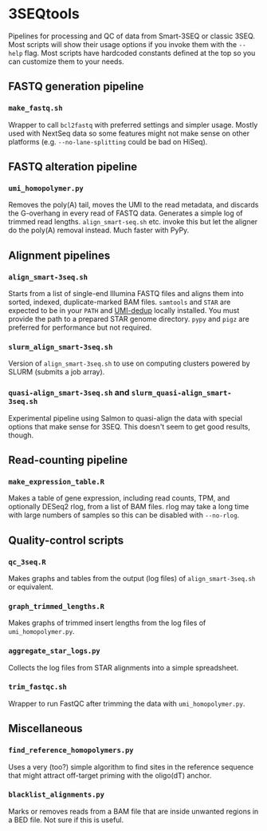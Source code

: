 # 3SEQtools

Pipelines for processing and QC of data from Smart-3SEQ or classic 3SEQ. Most scripts will show their usage options if you invoke them with the `--help` flag. Most scripts have hardcoded constants defined at the top so you can customize them to your needs.


## FASTQ generation pipeline

### `make_fastq.sh`

Wrapper to call `bcl2fastq` with preferred settings and simpler usage. Mostly used with NextSeq data so some features might not make sense on other platforms (e.g. `--no-lane-splitting` could be bad on HiSeq).


## FASTQ alteration pipeline

### `umi_homopolymer.py`

Removes the poly(A) tail, moves the UMI to the read metadata, and discards the G-overhang in every read of FASTQ data. Generates a simple log of trimmed read lengths. `align_smart-seq.sh` etc. invoke this but let the aligner do the poly(A) removal instead. Much faster with PyPy.


## Alignment pipelines

### `align_smart-3seq.sh`

Starts from a list of single-end Illumina FASTQ files and aligns them into sorted, indexed, duplicate-marked BAM files. `samtools` and `STAR` are expected to be in your `PATH` and [UMI-dedup](https://github.com/jwfoley/umi-dedup) locally installed. You must provide the path to a prepared STAR genome directory. `pypy` and `pigz` are preferred for performance but not required.

### `slurm_align_smart-3seq.sh`

Version of `align_smart-3seq.sh` to use on computing clusters powered by SLURM (submits a job array).

### `quasi-align_smart-3seq.sh` and `slurm_quasi-align_smart-3seq.sh`

Experimental pipeline using Salmon to quasi-align the data with special options that make sense for 3SEQ. This doesn't seem to get good results, though.


## Read-counting pipeline

### `make_expression_table.R`

Makes a table of gene expression, including read counts, TPM, and optionally DESeq2 rlog, from a list of BAM files. rlog may take a long time with large numbers of samples so this can be disabled with `--no-rlog`.


## Quality-control scripts

### `qc_3seq.R`

Makes graphs and tables from the output (log files) of `align_smart-3seq.sh` or equivalent.

### `graph_trimmed_lengths.R`

Makes graphs of trimmed insert lengths from the log files of `umi_homopolymer.py`.

### `aggregate_star_logs.py`

Collects the log files from STAR alignments into a simple spreadsheet.

### `trim_fastqc.sh`

Wrapper to run FastQC after trimming the data with `umi_homopolymer.py`.


## Miscellaneous

### `find_reference_homopolymers.py`

Uses a very (too?) simple algorithm to find sites in the reference sequence that might attract off-target priming with the oligo(dT) anchor.

### `blacklist_alignments.py`

Marks or removes reads from a BAM file that are inside unwanted regions in a BED file. Not sure if this is useful.
